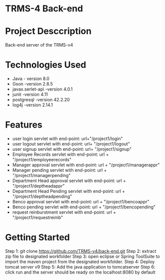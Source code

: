 # TRMS-4 Back-end

# Project Desccription
Back-end server of the TRMS-v4 

# Technologies Used
- Java - version 8.0
- Gson -version 2.8.5
- javax.serlet-api -version 4.0.1
- junit -version 4.11
- postgresql -version 42.2.20
- log4j -version 2.14.1
# Features
- user login servlet with end-point: url+"/project1/login"
- user logout servlet with end-point: url+ "/project1/logout"
- user signup servlet with end-point: url+ "/project1/signup"
- Employee Records servlet with end-point: url + "/project1/employeerecords"
- Manager approval servlet with end-point: url + "/project1/managerappr"
- Manager pending servlet with end-point: url + "/project1/managerpending"
- Department Head approval servlet with end-point: url + "/project1/deptheadappr"
- Department Head Pending servlet with end-point: url + "/project1/deptheadpending"
- Benco approval servlet with end-point: url + "/project1/bencoappr"
- Benco pending servlet with end-point: url + "/project1/bencopending"
- request reinburstment servlet with end-point: url + "/project1/requestreimb"

# Getting Started
Step 1: git clone https://github.com/TRMS-v4/back-end.git
Step 2: extract zip file to designated workfolder
Step 3: open eclipse or Spring ToolSuite to import the maven project from the designated workfolder.
Step 4: Deploy tomcat server v9
Step 5: Add the java application to tomcatserver
Step 6: click run and the server should be ready on the localhost:8080 by default
